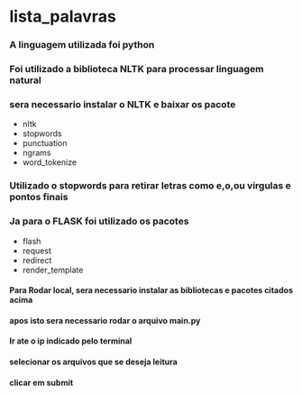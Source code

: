 # lista_palavras

### A linguagem utilizada foi python

### Foi utilizado a biblioteca NLTK para processar linguagem natural

### sera necessario instalar o NLTK e baixar os pacote 
- nltk
- stopwords
- punctuation
- ngrams
- word_tokenize
### Utilizado o stopwords para retirar letras como e,o,ou virgulas e pontos finais 

### Ja para o FLASK foi utilizado os pacotes
- flash
- request
- redirect
- render_template

#### Para Rodar local, sera necessario instalar as bibliotecas e pacotes citados acima
#### apos isto sera necessario rodar o arquivo main.py
#### Ir ate o ip indicado pelo terminal
#### selecionar os arquivos que se deseja leitura
#### clicar em submit

